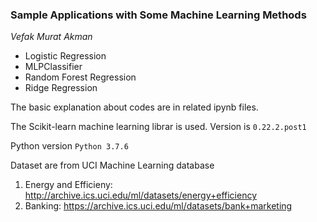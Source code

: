 ### Sample Applications with Some Machine Learning Methods

*Vefak Murat Akman*

* Logistic Regression
* MLPClassifier
* Random Forest Regression
* Ridge Regression

The basic explanation about codes are in related ipynb files.

The Scikit-learn machine learning librar is used. Version is `0.22.2.post1`

Python version `Python 3.7.6`

Dataset are from UCI Machine Learning database

1. Energy and Efficieny: http://archive.ics.uci.edu/ml/datasets/energy+efficiency
2. Banking: https://archive.ics.uci.edu/ml/datasets/bank+marketing 

